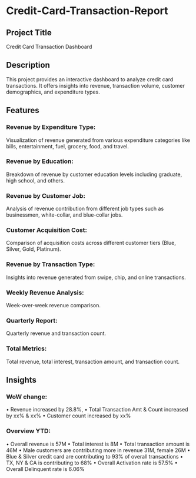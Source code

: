 # Credit-Card-Transaction-Report
## Project Title

Credit Card Transaction Dashboard

## Description

This project provides an interactive dashboard to analyze credit card transactions. It offers insights into revenue, transaction volume, customer demographics, and expenditure types.

## Features

### Revenue by Expenditure Type: 
Visualization of revenue generated from various expenditure categories like bills, entertainment, fuel, grocery, food, and travel.
### Revenue by Education: 
Breakdown of revenue by customer education levels including graduate, high school, and others.
### Revenue by Customer Job: 
Analysis of revenue contribution from different job types such as businessmen, white-collar, and blue-collar jobs.
### Customer Acquisition Cost: 
Comparison of acquisition costs across different customer tiers (Blue, Silver, Gold, Platinum).
### Revenue by Transaction Type: 
Insights into revenue generated from swipe, chip, and online transactions.
### Weekly Revenue Analysis: 
Week-over-week revenue comparison.
### Quarterly Report: 
Quarterly revenue and transaction count.
### Total Metrics: 
Total revenue, total interest, transaction amount, and transaction count.

## Insights

### WoW change:
• Revenue increased by 28.8%,
• Total Transaction Amt & Count increased by xx% & xx%
• Customer count increased by xx%
### Overview YTD:
• Overall revenue is 57M
• Total interest is 8M
• Total transaction amount is 46M
• Male customers are contributing more in revenue 31M, female 26M
• Blue & Silver credit card are contributing to 93% of overall
transactions
• TX, NY & CA is contributing to 68%
• Overall Activation rate is 57.5%
• Overall Delinquent rate is 6.06%
